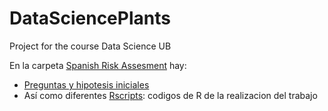 # DataSciencePlants
Project for the course Data Science UB

En la carpeta [Spanish Risk Assesment](SpanishRiskAssesment/) hay:
- [Preguntas y hipotesis iniciales](SpanishRiskAssesment/00_PreguntasyDefiniciones)
- Así como diferentes [Rscripts](SpanishRiskAssesment/): codigos de R de la realizacion del trabajo


